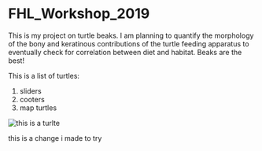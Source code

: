 # FHL_Workshop_2019

This is my project on turtle beaks. I am planning to quantify the morphology of the bony and keratinous contributions of the turtle feeding apparatus to eventually check for correlation between diet and habitat. Beaks are the best!

This is a list of turtles:
1. sliders
2. cooters
3. map turtles

![this is a turlte](http://rivista-cdn.reptilesmagazine.com/Graptemys-nigrinoda-delticola.jpg)

this is a change i made to try